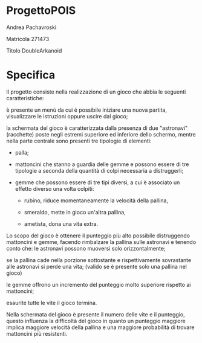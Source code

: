 # ProgettoPOIS

Andrea Pachavroski

Matricola 271473

Titolo DoubleArkanoid

# Specifica
Il progetto consiste nella realizzazione di un gioco che abbia le seguenti caratteristiche:

è presente un menù da cui è possibile iniziare una nuova partita, visualizzare le istruzioni oppure uscire dal gioco;

la schermata del gioco è caratterizzata dalla presenza di due "astronavi"(racchette) poste negli estremi superiore ed inferiore dello schermo, mentre nella parte centrale sono presenti tre tipologie di elementi:
- palla;
- mattoncini che stanno a guardia delle gemme e possono essere di tre tipologie a seconda della quantità di colpi necessaria a distruggerli;
- gemme che possono essere di tre tipi diversi, a cui è associato un effetto diverso una volta colpiti:

  - rubino, riduce momentaneamente la velocità della pallina,
  
  - smeraldo, mette in gioco un'altra pallina,
  
  - ametista, dona una vita extra.

Lo scopo del gioco è ottenere il punteggio più alto possibile distruggendo mattoncini e gemme, facendo rimbalzare la pallina sulle astronavi e tenendo conto che:
le astronavi possono muoversi solo orizzontalmente;

se la pallina cade nella porzione sottostante e rispettivamente sovrastante alle astronavi si perde una vita; (valido se è presente solo una pallina nel gioco)

le gemme offrono un incremento del punteggio molto superiore rispetto ai mattoncini;

esaurite tutte le vite il gioco termina.

Nella schermata del gioco è presente il numero delle vite e il punteggio, questo influenza la difficoltà del gioco in quanto un punteggio maggiore implica maggiore velocità della pallina e una maggiore probabilità di trovare mattoncini
più resistenti.
